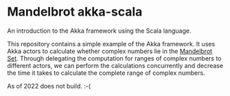 Mandelbrot akka-scala
==========

An introduction to the Akka framework using the Scala language.

This repository contains a simple example of the Akka framework. It uses Akka actors to
calculate whether complex numbers lie in the [Mandelbrot Set](http://en.wikipedia.org/wiki/Mandelbrot_set).
Through delegating the computation for ranges of complex numbers to different actors, we can perform
the calculations concurrently and decrease the time it takes to calculate the complete range of complex numbers.

As of 2022 does not build. :-(